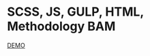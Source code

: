 # SCSS, JS, GULP, HTML, Methodology BAM

[DEMO](https://17kengan06.github.io/first-developer-project/)
